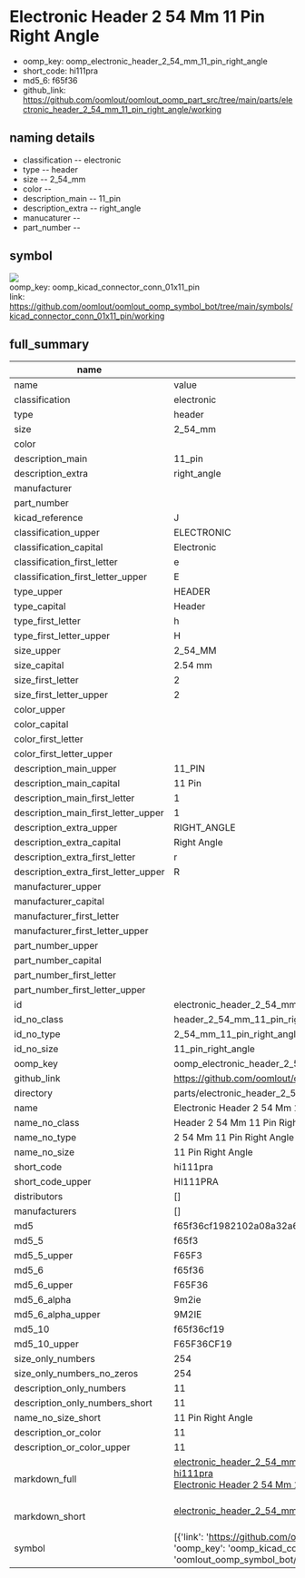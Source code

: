 # Electronic Header 2 54 Mm 11 Pin Right Angle

  
* oomp_key: oomp_electronic_header_2_54_mm_11_pin_right_angle 
* short_code: hi111pra
* md5_6: f65f36  
* github_link: https://github.com/oomlout/oomlout_oomp_part_src/tree/main/parts/electronic_header_2_54_mm_11_pin_right_angle/working  
## naming details
* classification -- electronic
* type -- header
* size -- 2_54_mm
* color -- 
* description_main -- 11_pin
* description_extra -- right_angle
* manucaturer -- 
* part_number -- 



## symbol

![](symbol/{index}/working/working_600.png)  
oomp_key: oomp_kicad_connector_conn_01x11_pin  
link: https://github.com/oomlout/oomlout_oomp_symbol_bot/tree/main/symbols/kicad_connector_conn_01x11_pin/working  


## full_summary
| name | value | 
| --- | --- | 
| name | value | 
| classification | electronic | 
| type | header | 
| size | 2_54_mm | 
| color |  | 
| description_main | 11_pin | 
| description_extra | right_angle | 
| manufacturer |  | 
| part_number |  | 
| kicad_reference | J | 
| classification_upper | ELECTRONIC | 
| classification_capital | Electronic | 
| classification_first_letter | e | 
| classification_first_letter_upper | E | 
| type_upper | HEADER | 
| type_capital | Header | 
| type_first_letter | h | 
| type_first_letter_upper | H | 
| size_upper | 2_54_MM | 
| size_capital | 2.54 mm | 
| size_first_letter | 2 | 
| size_first_letter_upper | 2 | 
| color_upper |  | 
| color_capital |  | 
| color_first_letter |  | 
| color_first_letter_upper |  | 
| description_main_upper | 11_PIN | 
| description_main_capital | 11 Pin | 
| description_main_first_letter | 1 | 
| description_main_first_letter_upper | 1 | 
| description_extra_upper | RIGHT_ANGLE | 
| description_extra_capital | Right Angle | 
| description_extra_first_letter | r | 
| description_extra_first_letter_upper | R | 
| manufacturer_upper |  | 
| manufacturer_capital |  | 
| manufacturer_first_letter |  | 
| manufacturer_first_letter_upper |  | 
| part_number_upper |  | 
| part_number_capital |  | 
| part_number_first_letter |  | 
| part_number_first_letter_upper |  | 
| id | electronic_header_2_54_mm_11_pin_right_angle | 
| id_no_class | header_2_54_mm_11_pin_right_angle | 
| id_no_type | 2_54_mm_11_pin_right_angle | 
| id_no_size | 11_pin_right_angle | 
| oomp_key | oomp_electronic_header_2_54_mm_11_pin_right_angle | 
| github_link | https://github.com/oomlout/oomlout_oomp_part_src/tree/main/parts/electronic_header_2_54_mm_11_pin_right_angle/working | 
| directory | parts/electronic_header_2_54_mm_11_pin_right_angle | 
| name | Electronic Header 2 54 Mm 11 Pin Right Angle | 
| name_no_class | Header 2 54 Mm 11 Pin Right Angle | 
| name_no_type | 2 54 Mm 11 Pin Right Angle | 
| name_no_size | 11 Pin Right Angle | 
| short_code | hi111pra | 
| short_code_upper | HI111PRA | 
| distributors | [] | 
| manufacturers | [] | 
| md5 | f65f36cf1982102a08a32a6e7199d6ed | 
| md5_5 | f65f3 | 
| md5_5_upper | F65F3 | 
| md5_6 | f65f36 | 
| md5_6_upper | F65F36 | 
| md5_6_alpha | 9m2ie | 
| md5_6_alpha_upper | 9M2IE | 
| md5_10 | f65f36cf19 | 
| md5_10_upper | F65F36CF19 | 
| size_only_numbers | 254 | 
| size_only_numbers_no_zeros | 254 | 
| description_only_numbers | 11 | 
| description_only_numbers_short | 11 | 
| name_no_size_short | 11 Pin Right Angle | 
| description_or_color | 11 | 
| description_or_color_upper | 11 | 
| markdown_full | [electronic_header_2_54_mm_11_pin_right_angle](https://github.com/oomlout/oomlout_oomp_part_src/tree/main/parts/electronic_header_2_54_mm_11_pin_right_angle/working)<br>[hi111pra](https://github.com/oomlout/oomlout_oomp_part_src/tree/main/parts/electronic_header_2_54_mm_11_pin_right_angle/working)<br>[Electronic Header 2 54 Mm 11 Pin Right Angle](https://github.com/oomlout/oomlout_oomp_part_src/tree/main/parts/electronic_header_2_54_mm_11_pin_right_angle/working)<br><br> | 
| markdown_short | [electronic_header_2_54_mm_11_pin_right_angle](https://github.com/oomlout/oomlout_oomp_part_src/tree/main/parts/electronic_header_2_54_mm_11_pin_right_angle/working)<br><br> | 
| symbol | [{'link': 'https://github.com/oomlout/oomlout_oomp_symbol_bot/tree/main/symbols/kicad_connector_conn_01x11_pin', 'oomp_key': 'oomp_kicad_connector_conn_01x11_pin', 'directory': 'oomlout_oomp_symbol_bot/symbols/kicad_connector_conn_01x11_pin//working/working.kicad_sym', 'index': 0}] | 
